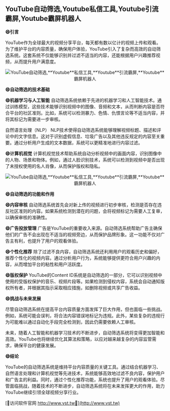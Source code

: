 ## **YouTube自动筛选,**Youtube**私信工具,**Youtube**引流霸屏,**Youtube**霸屏机器人**
**😄引言**

YouTube作为全球最大的视频分享平台，每天都有数以亿计的视频上传和观看。为了维护平台的内容质量，确保用户体验，YouTube引入了复杂而高效的自动筛选系统。这套系统不仅能够识别并过滤不适当的内容，还能根据用户兴趣推荐视频，从而提升用户满意度。

 <center><img src="https://vst.tw/MP4/tuiguang/png/4.png" alt="YouTube自动筛选,**Youtube**私信工具,**Youtube**引流霸屏,**Youtube**霸屏机器人"></center>

**😄自动筛选的技术基础**

**😄机器学习与人工智能**
自动筛选系统依赖于先进的机器学习和人工智能技术。通过训练模型，这些技术能够识别视频中的图像、音频和文本，从而判断内容是否符合平台的社区准则。比如，系统可以检测暴力、色情、仇恨言论等不适当内容，并将其标记为需要进一步审核。

自然语言处理（NLP）
NLP技术使得自动筛选系统能够理解视频标题、描述和评论中的文字信息。这对于识别虚假信息、垃圾广告以及其他违反规定的内容至关重要。通过分析用户生成的文本数据，系统可以更精准地进行内容过滤。

**😄计算机视觉**
计算机视觉技术帮助系统自动分析视频中的画面内容，识别图像中的人物、场景和物体。例如，通过人脸识别技术，系统可以检测到视频中是否出现了未授权使用的名人肖像，从而保护版权和隐私。

 <center><img src="https://vst.tw/MP4/tuiguang/png/6.png" alt="YouTube自动筛选,**Youtube**私信工具,**Youtube**引流霸屏,**Youtube**霸屏机器人"></center>

**😄自动筛选的功能和作用**

**😄内容审核**
自动筛选系统首先会对新上传的视频进行初步审核，检测是否存在违反社区准则的内容。如果系统检测到潜在的问题，会将视频标记为需要人工复审，以确保审核的准确性。

**😄广告投放管理**
广告是YouTube的重要收入来源。自动筛选系统帮助广告主确保他们的广告不会出现在不适当的视频旁边，从而保护品牌形象。这一功能不仅对广告主有利，也提升了用户的观看体验。

**😄个性化推荐**
除了过滤不良内容，自动筛选系统还利用用户的观看历史和偏好，推荐个性化的视频内容。通过分析用户行为，系统能够提供更符合用户兴趣的内容，从而增加平台的粘性和用户活跃度。

**😄版权保护**
YouTube的Content ID系统是自动筛选的一部分，它可以识别视频中使用的受版权保护的音乐、视频片段等。如果检测到侵权内容，系统会自动通知版权所有者，并根据其指示采取相应措施，如删除视频或共享广告收益。

**😄挑战与未来发展**

尽管自动筛选系统在提高平台内容质量方面发挥了巨大作用，但也面临一些挑战。例如，系统可能会误判，将合法内容错误地标记为违规。此外，某些复杂的违规行为可能难以通过自动化手段完全检测到，因此仍需要依赖人工审核。

未来，随着人工智能和机器学习技术的不断进步，自动筛选系统将变得更加智能和高效。YouTube也将继续优化其算法和策略，以应对越来越复杂的内容监管需求，确保平台的健康发展。

**😄结论**

YouTube的自动筛选系统是维持平台内容质量的关键工具。通过结合机器学习、自然语言处理和计算机视觉等先进技术，系统能够高效地过滤不良内容，保护用户和广告主的利益。同时，通过个性化推荐功能，系统也提升了用户的观看体验。尽管面临挑战，随着技术的不断进步，自动筛选系统将在未来发挥更大的作用，助力YouTube继续引领全球视频分享行业。


[👻访问软件官网 http://www.vst.tw👻](http://www.vst.tw)

